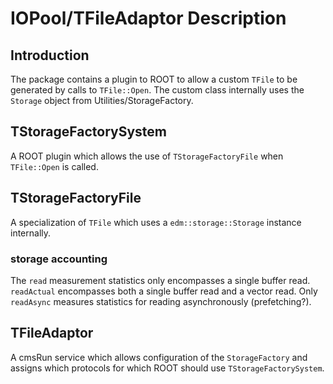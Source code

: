 # IOPool/TFileAdaptor Description

## Introduction
The package contains a plugin to ROOT to allow a custom `TFile` to be generated by calls to `TFile::Open`. The custom class internally uses the `Storage` object from Utilities/StorageFactory.

## TStorageFactorySystem
A ROOT plugin which allows the use of `TStorageFactoryFile` when `TFile::Open` is called.

## TStorageFactoryFile
A specialization of `TFile` which uses a `edm::storage::Storage` instance internally.
### storage accounting
The `read` measurement statistics only encompasses a single buffer read. `readActual` encompasses both a single buffer read and a vector read. Only `readAsync` measures statistics for reading asynchronously (prefetching?).

## TFileAdaptor
A cmsRun service which allows configuration of the `StorageFactory` and assigns which protocols for which ROOT should use `TStorageFactorySystem`.
